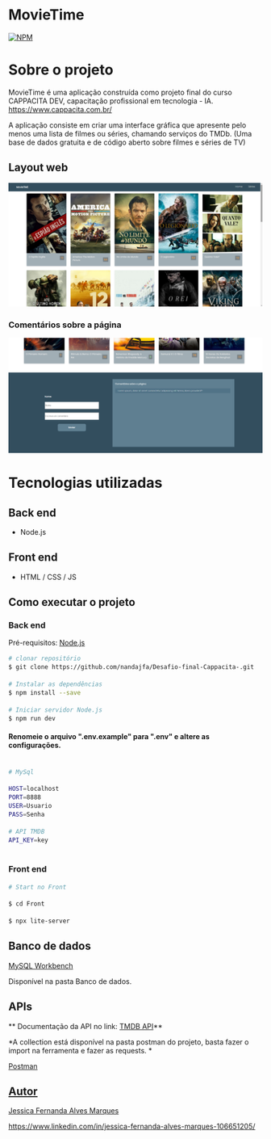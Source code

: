 # MovieTime 
[![NPM](https://img.shields.io/npm/l/react)](https://github.com/nandajfa/cappacitadev/blob/main/LICENSE) 

# Sobre o projeto

MovieTime é uma aplicação construída como projeto final do curso CAPPACITA DEV, capacitação profissional em tecnologia - IA. https://www.cappacita.com.br/

A aplicação consiste em criar uma interface gráfica que apresente pelo menos uma lista de filmes ou séries, chamando serviços do TMDb. (Uma base de dados gratuita e de código aberto sobre filmes e séries de TV)

## Layout web
![Web 1](https://github.com/nandajfa/Desafio-final-Cappacita-/blob/master/assets/12.png)

### Comentários sobre a página
![Web 2](https://github.com/nandajfa/Desafio-final-Cappacita-/blob/master/assets/34%20(2).png)



# Tecnologias utilizadas
## Back end

- Node.js

## Front end

- HTML / CSS / JS 

## Como executar o projeto

### Back end
Pré-requisitos: [Node.js](https://nodejs.org/en/)

```bash
# clonar repositório
$ git clone https://github.com/nandajfa/Desafio-final-Cappacita-.git

# Instalar as dependências 
$ npm install --save

# Iniciar servidor Node.js
$ npm run dev
```

#### Renomeie o arquivo ".env.example" para ".env" e altere as configurações.

```bash

# MySql

HOST=localhost
PORT=8888
USER=Usuario
PASS=Senha

# API TMDB
API_KEY=key
 
```

### Front end

```bash
# Start no Front

$ cd Front

$ npx lite-server 

```

## Banco de dados

[MySQL Workbench](https://www.mysql.com/downloads/)

Disponível na pasta Banco de dados. 

## APIs

** Documentação da API no link: [TMDB API](https://developers.themoviedb.org/3/getting-started/introduction)**

*A collection está disponível na pasta postman do projeto, basta fazer o import na ferramenta e fazer as requests. * 

 <a href="https://www.postman.com/downloads/" target="_blank">Postman
 
## Autor

Jessica Fernanda Alves Marques

https://www.linkedin.com/in/jessica-fernanda-alves-marques-106651205/

